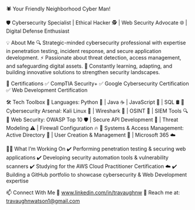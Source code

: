 🕷️ Your Friendly Neighborhood Cyber Man!

🛡️ Cybersecurity Specialist | Ethical Hacker 🕵️ | Web Security Advocate 🌐 | Digital Defense Enthusiast

💡 About Me
🔍 Strategic-minded cybersecurity professional with expertise in penetration testing, incident response, and secure application development. ⚡ Passionate about threat detection, access management, and safeguarding digital assets. 📖 Constantly learning, adapting, and building innovative solutions to strengthen security landscapes.

📜 Certifications
✅ CompTIA Security+ ✅ Google Cybersecurity Certification ✅ Web Development Certification

🛠️ Tech Toolbox
🔹 Languages: Python 🐍 | Java ☕ | JavaScript 🚀 | SQL 🛢️ 🔹 Cybersecurity Arsenal: Kali Linux 🏴 | Wireshark 🔬 | OSINT 🧐 | SIEM Tools 🔍 🔹 Web Security: OWASP Top 10 🛡️ | Secure API Development 🔐 | Threat Modeling ⚠️ | Firewall Configuration 🔥 🔹 Systems & Access Management: Active Directory 🔑 | User Creation & Management 👤 | Microsoft 365 ☁️

🕵️‍♂️ What I’m Working On
✔️ Performing penetration testing & securing web applications ✔️ Developing security automation tools & vulnerability scanners ✔️ Studying for the AWS Cloud Practitioner Certification ☁️ ✔️ Building a GitHub portfolio to showcase cybersecurity & Web Development expertise 

📫 Connect With Me
💼 www.linkedin.com/in/travaughnw 📧 Reach me at: travaughnwatson1@gmail.com 
